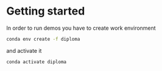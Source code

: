 # Getting started #

In order to run demos you have to create work environment
```bash
conda env create -f diploma
```
and activate it
```bash
conda activate diploma
```
